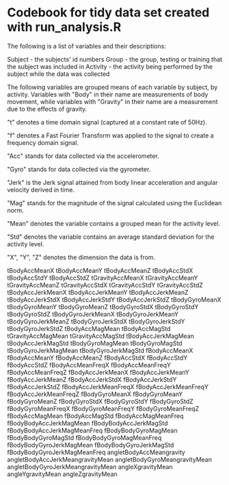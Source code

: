 # Codebook for tidy data set created with run_analysis.R

The following is a list of variables and their descriptions:

Subject - the subjects' id numbers
Group - the group, testing or training that the subject was included in
Activity - the activity being performed by the subject while the data was collected

The following variables are grouped means of each variable by subject, by activity. Variables with "Body" in their name are measurements of body movement, while variables with "Gravity" in their name are a measurement due to the effects of gravity. 

"t" denotes a time domain signal (captured at a constant rate of 50Hz).

"f" denotes a Fast Fourier Transform was applied to the signal to create a frequency domain signal.

"Acc" stands for data collected via the accelerometer. 

"Gyro" stands for data collected via the gyrometer. 

"Jerk" is the Jerk signal attained from body linear acceleration and angular velocity derived in time. 

"Mag" stands for the magnitude of the signal calculated using the Euclidean norm.

"Mean" denotes the variable contains a grouped mean for the activity level.

"Std" denotes the variable contains an average standard deviation for the activity level.

"X", "Y", "Z" denotes the dimension the data is from.

tBodyAccMeanX
tBodyAccMeanY
tBodyAccMeanZ
tBodyAccStdX
tBodyAccStdY
tBodyAccStdZ
tGravityAccMeanX
tGravityAccMeanY
tGravityAccMeanZ
tGravityAccStdX
tGravityAccStdY
tGravityAccStdZ
tBodyAccJerkMeanX
tBodyAccJerkMeanY
tBodyAccJerkMeanZ
tBodyAccJerkStdX
tBodyAccJerkStdY
tBodyAccJerkStdZ
tBodyGyroMeanX
tBodyGyroMeanY
tBodyGyroMeanZ
tBodyGyroStdX
tBodyGyroStdY
tBodyGyroStdZ
tBodyGyroJerkMeanX
tBodyGyroJerkMeanY
tBodyGyroJerkMeanZ
tBodyGyroJerkStdX
tBodyGyroJerkStdY
tBodyGyroJerkStdZ
tBodyAccMagMean
tBodyAccMagStd
tGravityAccMagMean
tGravityAccMagStd
tBodyAccJerkMagMean
tBodyAccJerkMagStd
tBodyGyroMagMean
tBodyGyroMagStd
tBodyGyroJerkMagMean
tBodyGyroJerkMagStd
fBodyAccMeanX
fBodyAccMeanY
fBodyAccMeanZ
fBodyAccStdX
fBodyAccStdY
fBodyAccStdZ
fBodyAccMeanFreqX
fBodyAccMeanFreqY
fBodyAccMeanFreqZ
fBodyAccJerkMeanX
fBodyAccJerkMeanY
fBodyAccJerkMeanZ
fBodyAccJerkStdX
fBodyAccJerkStdY
fBodyAccJerkStdZ
fBodyAccJerkMeanFreqX
fBodyAccJerkMeanFreqY
fBodyAccJerkMeanFreqZ
fBodyGyroMeanX
fBodyGyroMeanY
fBodyGyroMeanZ
fBodyGyroStdX
fBodyGyroStdY
fBodyGyroStdZ
fBodyGyroMeanFreqX
fBodyGyroMeanFreqY
fBodyGyroMeanFreqZ
fBodyAccMagMean
fBodyAccMagStd
fBodyAccMagMeanFreq
fBodyBodyAccJerkMagMean
fBodyBodyAccJerkMagStd
fBodyBodyAccJerkMagMeanFreq
fBodyBodyGyroMagMean
fBodyBodyGyroMagStd
fBodyBodyGyroMagMeanFreq
fBodyBodyGyroJerkMagMean
fBodyBodyGyroJerkMagStd
fBodyBodyGyroJerkMagMeanFreq
angletBodyAccMeangravity
angletBodyAccJerkMeangravityMean
angletBodyGyroMeangravityMean
angletBodyGyroJerkMeangravityMean
angleXgravityMean
angleYgravityMean
angleZgravityMean
